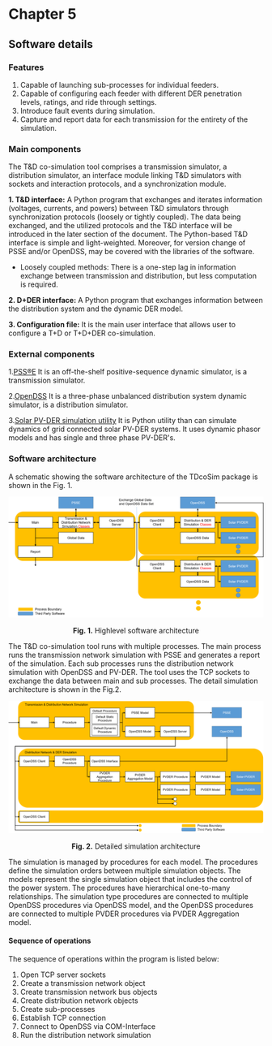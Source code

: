 # Chapter 5
## Software details

### Features
1. Capable of launching sub-processes for individual feeders.
2. Capable of configuring each feeder with different DER penetration levels, ratings, and ride through settings.
3. Introduce fault events during simulation.
4. Capture and report data for each transmission for the entirety of the simulation.

### Main components
The T&D co-simulation tool comprises a transmission simulator, a distribution simulator, an interface module linking T&D simulators with sockets and interaction protocols, and a synchronization module.

**1. T&D interface:**
A Python program that exchanges and iterates information (voltages, currents, and powers) between T&D simulators through synchronization protocols (loosely or tightly coupled). The data being exchanged, and the utilized protocols and the T&D interface will be introduced in the later section of the document. The Python-based T&D interface is simple and light-weighted. Moreover, for version change of PSSE and/or OpenDSS, may be covered with the libraries  of the software. 

  * Loosely coupled methods: There is a one-step lag in information exchange between transmission and distribution, but less computation is required. 

**2. D+DER interface:**
A Python program that exchanges information between the distribution system and the dynamic DER model.

**3. Configuration file:**
It is the main user interface that allows user to configure a T+D or T+D+DER co-simulation. 

### External components
1.[PSS®E](https://new.siemens.com/global/en/products/energy/services/transmission-distribution-smart-grid/consulting-and-planning/pss-software/pss-e.html)
It is an off-the-shelf positive-sequence dynamic simulator, is a transmission simulator. 

2.[OpenDSS](https://www.epri.com/#/pages/sa/opendss)
It is a three-phase unbalanced distribution system dynamic simulator, is a distribution simulator.

3.[Solar PV-DER simulation utility](https://github.com/sibyjackgrove/SolarPV-DER-simulation-utility)
It is Python utility than can simulate dynamics of grid connected solar PV-DER systems. It uses dynamic phasor models and has single and three phase PV-DER's. 

### Software architecture
A schematic showing the software architecture of the TDcoSim package is shown in the Fig. 1.

![highlevel software architecture](images/highlevel_software_architecture.png)
<p align="center">
  <strong>Fig. 1.</strong> Highlevel software architecture
</p>

The T&D co-simulation tool runs with multiple processes. The main process runs the transmission network simulation with PSSE and generates a report of the simulation. Each sub processes runs the distribution network simulation with OpenDSS and PV-DER. The tool uses the TCP sockets to exchange the data between main and sub processes. The detail simulation architecture is shown in the Fig.2.

![detail simulation architecture](images/simulation_architecture.png)
<p align="center">
  <strong>Fig. 2.</strong> Detailed simulation architecture
</p>

The simulation is managed by procedures for each model. The procedures define the simulation orders between multiple simulation objects. The models represent the single simulation object that includes the control of the power system. The procedures have hierarchical one-to-many relationships. The simulation type procedures are connected to multiple OpenDSS procedures via OpenDSS model, and the OpenDSS procedures are connected to multiple PVDER procedures via PVDER Aggregation model.

#### Sequence of operations

The sequence of operations within the program is listed below:

1. Open TCP server sockets
2. Create a transmission network object
3. Create transmission network bus objects
4. Create distribution network objects
5. Create sub-processes
6. Establish TCP connection
7. Connect to OpenDSS via COM-Interface
8. Run the distribution network simulation